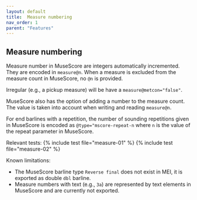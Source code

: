 ```yaml
---
layout: default
title:  Measure numbering
nav_order: 1
parent: "Features"
---
```


## Measure numbering

Measure number in MuseScore are integers automatically incremented. They are encoded in `measure@n`. When a measure is excluded from the measure count in MuseScore, no `@n` is provided.

Irregular (e.g., a pickup measure) will be have a `measure@metcon="false"`.

MuseScore also has the option of adding a number to the measure count. The value is taken into account when writing and reading `measure@n`.

For end barlines with a repetition, the number of sounding repetitions given in MuseScore is encoded as `@type="mscore-repeat-n` where `n` is the value of the repeat parameter in MuseScore.

Relevant tests:
{% include test file="measure-01" %}
{% include test file="measure-02" %}

Known limitations: 
* The MuseScore barline type `Reverse final` does not exist in MEI, it is exported as double `dbl` barline.
* Measure numbers with text (e.g., `3a`) are represented by text elements in MuseScore and are currently not exported.